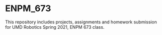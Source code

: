 # ENPM_673
This repository includes projects, assignments and homework submission for UMD Robotics Spring 2021, ENPM 673 class.
